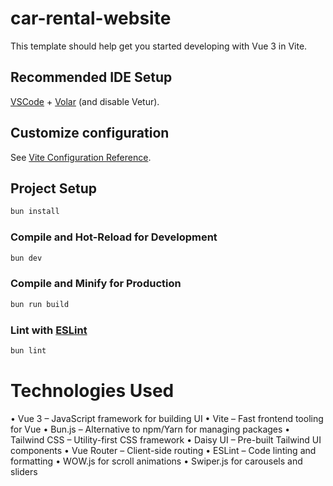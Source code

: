 # car-rental-website

This template should help get you started developing with Vue 3 in Vite.

## Recommended IDE Setup

[VSCode](https://code.visualstudio.com/) + [Volar](https://marketplace.visualstudio.com/items?itemName=Vue.volar) (and disable Vetur).

## Customize configuration

See [Vite Configuration Reference](https://vite.dev/config/).

## Project Setup

```sh
bun install
```

### Compile and Hot-Reload for Development

```sh
bun dev
```

### Compile and Minify for Production

```sh
bun run build
```

### Lint with [ESLint](https://eslint.org/)

```sh
bun lint
```


# Technologies Used
•	Vue 3 – JavaScript framework for building UI
•	Vite – Fast frontend tooling for Vue
•	Bun.js – Alternative to npm/Yarn for managing packages
•	Tailwind CSS – Utility-first CSS framework
•	Daisy UI – Pre-built Tailwind UI components
•	Vue Router – Client-side routing
•	ESLint – Code linting and formatting 
•	WOW.js for scroll animations
•	Swiper.js for carousels and sliders

